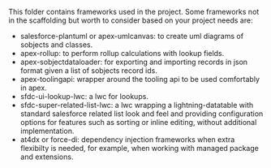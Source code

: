 This folder contains frameworks used in the project. Some frameworks not in the scaffolding but worth to consider based on your project needs are:

- salesforce-plantuml or apex-umlcanvas: to create uml diagrams of sobjects and classes.
- apex-rollup: to perform rollup calculations with lookup fields.
- apex-sobjectdataloader: for exporting and importing records in json format given a list of sobjects record ids.
- apex-toolingapi: wrapper around the tooling api to be used comfortably in apex.
- sfdc-ui-lookup-lwc: a lwc for lookups.
- sfdc-super-related-list-lwc: a lwc wrapping a lightning-datatable with standard salesforce related list look and feel and providing configuration options for features such as sorting or inline editing, without additional implementation.
- at4dx or force-di: dependency injection frameworks when extra flexibilty is needed, for example, when working with managed package and extensions.
